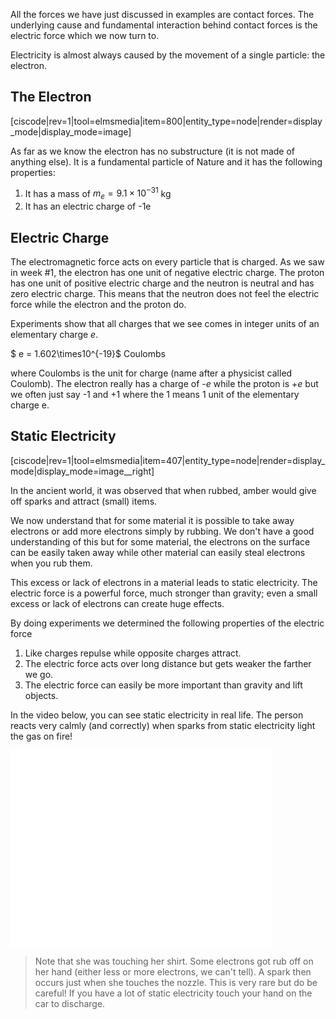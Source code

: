 All the forces we have just discussed in examples are contact forces. The underlying cause and fundamental interaction behind contact forces is the electric force which we now turn to. 

Electricity is almost always caused by the movement of a single particle: the electron.

## The Electron

[ciscode|rev=1|tool=elmsmedia|item=800|entity_type=node|render=display_mode|display_mode=image]

As far as we know the electron has no substructure (it is not made of anything else). It is a fundamental particle of Nature and it has the following properties:

1. It has a mass of $m_e= 9.1 \times 10^{-31}$ kg
2. It has an electric charge of -1e

## Electric Charge

The electromagnetic force acts on every particle that is charged. As we saw in week #1, the electron has one unit of negative electric charge. The proton has one unit of positive electric charge and the neutron is neutral and has zero electric charge. This means that the neutron does not feel the electric force while the electron and the proton do.

Experiments show that all charges that we see comes in integer units of an elementary charge _e_.

$ e = 1.602\times10^{-19}$ Coulombs

where Coulombs is the unit for charge (name after a physicist called Coulomb). The electron really has a charge of -_e_ while the proton is +_e_ but we often just say -1 and +1 where the 1 means 1 unit of the elementary charge e.

## Static Electricity

[ciscode|rev=1|tool=elmsmedia|item=407|entity_type=node|render=display_mode|display_mode=image__right]

In the ancient world, it was observed that when rubbed, amber would give off sparks and attract (small) items.

We now understand that for some material it is possible to take away electrons or add more electrons simply by rubbing. We don't have a good understanding of this but for some material, the electrons on the surface can be easily taken away while other material can easily steal electrons when you rub them.

This excess or lack of electrons in a material leads to static electricity. The electric force is a powerful force, much stronger than gravity; even a small excess or lack of electrons can create huge effects.

By doing experiments we determined the following properties of the electric force

1. Like charges repulse while opposite charges attract.
2. The electric force acts over long distance but gets weaker the farther we go.
3. The electric force can easily be more important than gravity and lift objects.

In the video below, you can see static electricity in real life. The person reacts very calmly (and correctly) when sparks from static electricity light the gas on fire!

<iframe allowfullscreen="" frameborder="0" height="315" src="//www.youtube.com/embed/tuZxFL9cGkI?rel=0" width="420"></iframe>

 > Note that she was touching her shirt. Some electrons got rub off on her hand (either less or more electrons, we can't tell). A spark then occurs just when she touches the nozzle. This is very rare but do be careful! If you have a lot of static electricity touch your hand on the car to discharge.